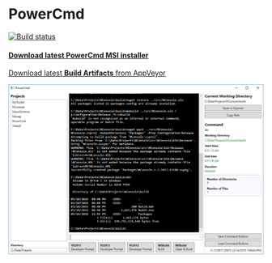 # PowerCmd

[![Build status](https://ci.appveyor.com/api/projects/status/0w2ypoe5nupkb7ow?svg=true)](https://ci.appveyor.com/project/rsuter/powercmd)

#### [Download latest PowerCmd MSI installer](http://rsuter.com/Projects/PowerCmd/installer.php)

[Download latest **Build Artifacts** from AppVeyor](https://ci.appveyor.com/project/rsuter/powercmd/build/artifacts)

![](assets/Screenshot.png)
